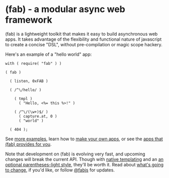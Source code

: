 (fab) - a modular async web framework
=====================================

(fab) is a lightweight toolkit that makes it easy to build asynchronous web apps. It takes advantage of the flexibility and functional nature of javascript to create a concise "DSL", without pre-compilation or magic scope hackery.

Here's an example of a "hello world" app:

    with ( require( "fab" ) ) 
    
    ( fab )
    
      ( listen, 0xFAB )
      
      ( /^\/hello/ )
      
        ( tmpl )
          ( "Hello, <%= this %>!" )
    
        ( /^\/(\w+)$/ )
          ( capture.at, 0 )
          ( "world" )
      
      ( 404 );
    
See [more examples](http://github.com/jed/fab/tree/master/examples/), learn how to [make your own apps](http://wiki.github.com/jed/fab/fab-app-specification), or see the [apps that (fab) provides for you](http://wiki.github.com/jed/fab/built-in-fab-apps).

Note that development on (fab) is evolving very fast, and upcoming changes will break the current API. Though with [native templating](http://gist.github.com/382827) and an [an optional parentheses-light style](http://gist.github.com/382975), they'll be worth it. Read about [what's going to change](http://gist.github.com/385361), if you'd like, or follow [@fabjs](http://twitter.com/fabjs) for updates.